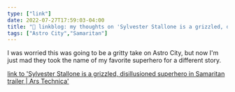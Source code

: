 ```yaml
---
type: ["link"]
date: 2022-07-27T17:59:03-04:00
title: "🔗 linkblog: my thoughts on 'Sylvester Stallone is a grizzled, disillusioned superhero in Samaritan trailer | Ars Technica'"
tags: ["Astro City","Samaritan"]
---
```

I was worried this was going to be a gritty take on Astro City, but now I'm just mad they took the name of my favorite superhero for a different story.
 

[link to 'Sylvester Stallone is a grizzled, disillusioned superhero in Samaritan trailer | Ars Technica'](https://arstechnica.com/gaming/2022/07/sylvester-stallone-is-a-grizzled-disillusioned-superhero-in-samaritan-trailer/)
